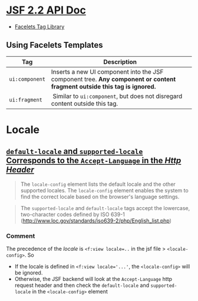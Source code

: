 # [JSF 2.2 API Doc](https://docs.oracle.com/javaee/7/index.html)

 * [Facelets Tag Library](https://docs.oracle.com/javaee/7/javaserver-faces-2-2/vdldocs-facelets/toc.htm)

## Using Facelets Templates
Tag           | Description
--------------|----------------------------------------------------------------------------------------------------------------------------
`ui:component`| Inserts a new UI component into the JSF component tree. **Any component or content fragment outside this tag is ignored.**
`ui:fragment` | Similar to `ui:component`, but does not disregard content outside this tag.



# Locale
## [`default-locale` and `supported-locale` Corresponds to the `Accept-Language` in the *Http Header*](https://docs.oracle.com/javaee/7/tutorial/jsf-configure005.htm)

> The `locale-config` element lists the default locale and the other supported locales. The `locale-config` element enables the system to find the correct locale based on the browser's language settings.

> The `supported-locale` and `default-locale` tags accept the lowercase, two-character codes defined by ISO 639-1 (http://www.loc.gov/standards/iso639-2/php/English_list.php)

### Comment 
The precedence of the *locale* is `<f:view locale=..` in the jsf file > `<locale-config>`. So 

* If the locale is defined in `<f:view locale='...'`, the `<locale-config>` will be ignored.
* Otherwise, the JSF backend will look at the `Accept-Language` http request header and then check the `default-locale` and `supported-locale` in the `<locale-config>` element



